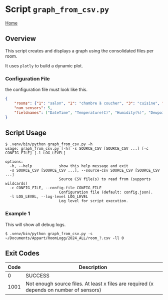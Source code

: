 # Script `graph_from_csv.py`

[Home](README.md)

## Overview

This script creates and displays a graph using the consolidated files per room.

It uses `plotly` to build a dynamic plot.

### Configuration File

the configuration file must look like this.

```json
{
	"rooms": {"1": "salon", "2": "chambre à coucher", "3": "cuisine", "4": "bureau", "5": "extérieur"},
	"num_sensors": 5,
	"fieldnames": ["DateTime", "Temperature(C)", "Humidity(%)", "Dewpoint(C)", "HeatIndex(C)"]
}
```

## Script Usage

```shell
$ .venv/bin/python graph_from_csv.py -h
usage: graph_from_csv.py [-h] -s SOURCE_CSV [SOURCE_CSV ...] [-c CONFIG_FILE] [-l LOG_LEVEL]

options:
  -h, --help            show this help message and exit
  -s SOURCE_CSV [SOURCE_CSV ...], --source-csv SOURCE_CSV [SOURCE_CSV ...]
                        Source CSV file(s) to read from (supports wildcards)
  -c CONFIG_FILE, --config-file CONFIG_FILE
                        Configuration file (default: config.json).
  -l LOG_LEVEL, --log-level LOG_LEVEL
                        Log level for script execution.
```

### Example 1

This will show all debug logs.

```shell
$ .venv/bin/python graph_from_csv.py -s ~/Documents/Appart/RoomLogg/2024_ALL/room_?.csv -ll 0
```

## Exit Codes

|Code|Description|
|---|---|
|0|SUCCESS|
|1001|Not enough source files. At least x files are required (x depends on number of sensors)|
